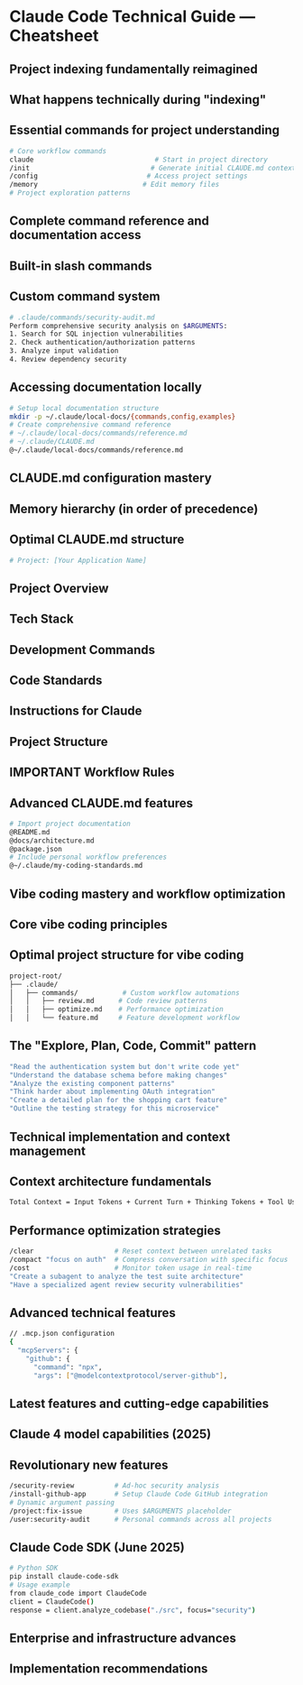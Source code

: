 # Claude Code Technical Guide — Cheatsheet

## Project indexing fundamentally reimagined
## What happens technically during "indexing"
## Essential commands for project understanding

```bash
# Core workflow commands
claude                              # Start in project directory
/init                              # Generate initial CLAUDE.md context
/config                           # Access project settings
/memory                          # Edit memory files
# Project exploration patterns
```

## Complete command reference and documentation access
## Built-in slash commands
## Custom command system

```bash
# .claude/commands/security-audit.md
Perform comprehensive security analysis on $ARGUMENTS:
1. Search for SQL injection vulnerabilities
2. Check authentication/authorization patterns
3. Analyze input validation
4. Review dependency security
```

## Accessing documentation locally

```bash
# Setup local documentation structure
mkdir -p ~/.claude/local-docs/{commands,config,examples}
# Create comprehensive command reference
# ~/.claude/local-docs/commands/reference.md
# ~/.claude/CLAUDE.md
@~/.claude/local-docs/commands/reference.md
```

## CLAUDE.md configuration mastery
## Memory hierarchy (in order of precedence)
## Optimal CLAUDE.md structure

```bash
# Project: [Your Application Name]
```

## Project Overview
## Tech Stack
## Development Commands
## Code Standards
## Instructions for Claude
## Project Structure
## IMPORTANT Workflow Rules
## Advanced CLAUDE.md features

```bash
# Import project documentation
@README.md
@docs/architecture.md
@package.json
# Include personal workflow preferences
@~/.claude/my-coding-standards.md
```

## Vibe coding mastery and workflow optimization
## Core vibe coding principles
## Optimal project structure for vibe coding

```bash
project-root/
├── .claude/
│   ├── commands/           # Custom workflow automations
│   │   ├── review.md      # Code review patterns
│   │   ├── optimize.md    # Performance optimization
│   │   └── feature.md     # Feature development workflow
```

## The "Explore, Plan, Code, Commit" pattern

```bash
"Read the authentication system but don't write code yet"
"Understand the database schema before making changes"
"Analyze the existing component patterns"
"Think harder about implementing OAuth integration"
"Create a detailed plan for the shopping cart feature"
"Outline the testing strategy for this microservice"
```

## Technical implementation and context management
## Context architecture fundamentals

```bash
Total Context = Input Tokens + Current Turn + Thinking Tokens + Tool Use Tokens
```

## Performance optimization strategies

```bash
/clear                    # Reset context between unrelated tasks
/compact "focus on auth"  # Compress conversation with specific focus
/cost                     # Monitor token usage in real-time
"Create a subagent to analyze the test suite architecture"
"Have a specialized agent review security vulnerabilities"  
```

## Advanced technical features

```bash
// .mcp.json configuration
{
  "mcpServers": {
    "github": {
      "command": "npx",
      "args": ["@modelcontextprotocol/server-github"],
```

## Latest features and cutting-edge capabilities
## Claude 4 model capabilities (2025)
## Revolutionary new features

```bash
/security-review          # Ad-hoc security analysis
/install-github-app       # Setup Claude Code GitHub integration
# Dynamic argument passing
/project:fix-issue        # Uses $ARGUMENTS placeholder
/user:security-audit      # Personal commands across all projects
```

## Claude Code SDK (June 2025)

```bash
# Python SDK
pip install claude-code-sdk
# Usage example
from claude_code import ClaudeCode
client = ClaudeCode()
response = client.analyze_codebase("./src", focus="security")
```

## Enterprise and infrastructure advances
## Implementation recommendations
